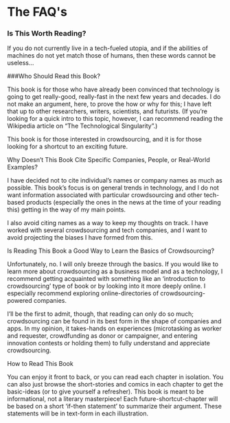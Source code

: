 # The FAQ's

### Is This Worth Reading?

If you do not currently live in a tech-fueled utopia, and if the abilities of machines do not yet match those of humans, then these words cannot be useless…

###Who Should Read this Book?

This book is for those who have already been convinced that technology is going to get really-good, really-fast in the next few years and decades. I do not make an argument, here, to prove the how or why for this; I have left that up to other researchers, writers, scientists, and futurists. (If you’re looking for a quick intro to this topic, however, I can recommend reading the Wikipedia article on “The Technological Singularity”.)

This book is for those interested in crowdsourcing, and it is for those looking for a shortcut to an exciting future.

Why Doesn’t This Book Cite Specific Companies, People, or Real-World
Examples?

I have decided not to cite individual’s names or company names as much as possible. This book’s focus is on general trends in technology, and I do not want information associated with particular crowdsourcing and other tech-based products (especially the ones in the news at the time of your reading this) getting in the way of my main points.

I also avoid citing names as a way to keep my thoughts on track. I have worked with several crowdsourcing and tech companies, and I want to avoid projecting the biases I have formed from this.

Is Reading This Book a Good Way to Learn the Basics of Crowdsourcing?

Unfortunately, no. I will only breeze through the basics. If you would like to learn more about crowdsourcing as a business model and as a technology, I recommend getting acquainted with something like an ‘introduction to crowdsourcing’ type of book or by looking into it more deeply online. I especially recommend exploring online-directories of crowdsourcing-powered companies.

I’ll be the first to admit, though, that reading can only do so much; crowdsourcing can be found in its best form in the shape of companies and apps. In my opinion, it takes-hands on experiences (microtasking as worker and requester, crowdfunding as donor or campaigner, and entering innovation contests or holding them) to fully understand and appreciate crowdsourcing.

How to Read This Book

You can enjoy it front to back, or you can read each chapter in isolation.
You can also just browse the short-stories and comics in each chapter to get the basic-ideas (or to give yourself a refresher). This book is meant to be informational, not a literary masterpiece!
Each future-shortcut-chapter will be based on a short ‘if-then statement’ to summarize their argument. These statements will be in text-form in each illustration.
